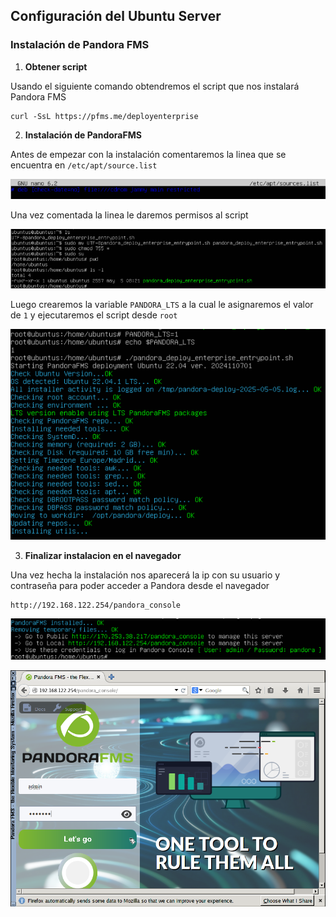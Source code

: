 ## Configuración del Ubuntu Server

### **Instalación de Pandora FMS**

1. **Obtener script**
   
Usando el siguiente comando obtendremos el script que nos instalará Pandora FMS

```
curl -SsL https://pfms.me/deployenterprise
```

2. **Instalación de PandoraFMS**

Antes de empezar con la instalación comentaremos la linea que se encuentra en `/etc/apt/source.list`

![Edicion del archvio source.list](linea_comentada.png)

Una vez comentada la linea le daremos permisos al script 

![Assignar permisos al script](permisos_script.png)

Luego crearemos la variable `PANDORA_LTS` a la cual le asignaremos el valor de `1` y ejecutaremos el script desde `root`

![Variable Pandora_LTS](variable_ejecucion_script.png)



3. **Finalizar instalacion en el navegador**

Una vez hecha la instalación nos aparecerá la ip con su usuario y contraseña para poder acceder a Pandora desde el navegador

```
http://192.168.122.254/pandora_console
```

![IP para entrar desde el navegador](ip_navegador.png)

![Login de pandora](login_pandora.png)



